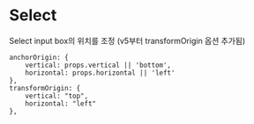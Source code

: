 # Select

Select input box의 위치를 조정 (v5부터 transformOrigin 옵션 추가됨)
```
anchorOrigin: {
	vertical: props.vertical || 'bottom',
	horizontal: props.horizontal || 'left'
},
transformOrigin: {
	vertical: "top",
	horizontal: "left"
},
```